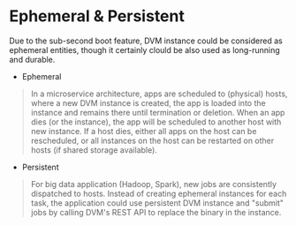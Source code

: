 # Ephemeral & Persistent

Due to the sub-second boot feature, DVM instance could be considered as ephemeral entities, though it certainly clould be also used as long-running and durable.

- Ephemeral

> In a microservice architecture, apps are scheduled to (physical) hosts, where a new DVM instance is created, the app is loaded into the instance and remains there until termination or deletion. When an app dies (or the instance), the app will be scheduled to another host with new instance. If a host dies, either all apps on the host can be rescheduled, or all instances on the host can be restarted on other hosts (if shared storage available).

- Persistent

> For big data application (Hadoop, Spark), new jobs are consistently dispatched to hosts. Instead of creating ephemeral instances for each task, the application could use persistent DVM instance and "submit" jobs by calling DVM's REST API to replace the binary in the instance.



